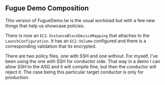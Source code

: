 ## Fugue Demo Composition
This version of FugueDemo.lw is the usual workload but with a few new things that help us showcase policies.

There is now an ```EC2.InstanceBlockDeviceMapping``` that attaches to the ```LaunchConfiguration```. It has an ```EC2.Volume``` configured and there is a corresponding validation that its encrypted.

There are two policy files, one with SSH and one without. For myself, I've been using the one *with* SSH for conductor side. That way in a demo I can allow SSH to the ASG and it will compile fine, but then the conductor will reject it. The case being this particular target conductor is only for production.